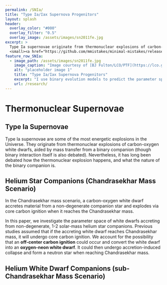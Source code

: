 ```yaml
---
permalink: /SNIa/
title: "Type Ia/Iax Supernova Progenitors"
layout: splash
header:
  overlay_color: "#000"
  overlay_filter: "0.5"
  overlay_image: /assets/images/sn2011fe.jpg
excerpt: >
  Type Ia supernovae originate from thermonuclear explosions of carbon-oxygen white dwarfs, aided by mass transfer from a binary companion. Nevertheless, it has long been debated how the thermonuclear explosion happens, and what the nature of the binary companion is.  <br />
  <small><a href="https://github.com/mmistakes/minimal-mistakes/releases/tag/4.26.2">Latest release v4.26.2</a></small>
feature_row_SNIa:
  - image_path: /assets/images/sn2011fe.jpg
    image_caption: "Image courtesy of [BJ Fulton/LCO/PTF](https://lco.global/news/lco-scientists-use-supernovae-to-make-a-new-measurement-of-the-hubble-constant/)"
    alt: "placeholder image 1"
    title: "Type Ia/Iax Supernova Progenitors"
    excerpt: "I use binary evolution models to predict the parameter space and observable properties of helium star-white dwarf binaries leading to Chandrasekhar mass explosions, and of double white dwarf binaries leading to sub-Chandrasekhar mass explosions."
    url: /research/
---
```


# Thermonuclear Supernovae

## Type Ia Supernovae

Type Ia supernovae are some of the most energetic explosions in the Universe. They originate from thermonuclear explosions of carbon-oxygen white dwarfs, aided by mass transfer from a binary companion (though binary interaction itself is also debated). Nevertheless, it has long been debated how the thermonuclear explosion happens, and what the nature of the binary companion is. 

## Helium Star Companions (Chandrasekhar Mass Scenario)

In the Chandrasekhar mass scenario, a carbon-oxygen white dwarf accretes material from a non-degenerate companion star and explodes via core carbon ignition when it reaches the Chandrasekhar mass. 

In this paper, we investigate the parameter space of white dwarfs accreting from non-degenerate, 1-2 solar-mass helium star companions. Previous studies assumed that if the accreting white dwarf reaches Chandrasekhar mass, it will undergo core carbon ignition. We account for the possibility that an **off-center carbon ignition** could occur and convert the white dwarf into an **oxygen-neon white dwarf**. It could then undergo accretion-induced collapse and form a neutron star when reaching Chandrasekhar mass. 

## Helium White Dwarf Companions (sub-Chandrasekhar Mass Scenario)





